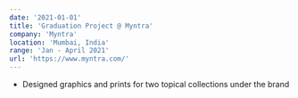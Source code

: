 ```yaml
---
date: '2021-01-01'
title: 'Graduation Project @ Myntra'
company: 'Myntra'
location: 'Mumbai, India'
range: 'Jan - April 2021'
url: 'https://www.myntra.com/'
---
```


- Designed graphics and prints for two topical collections under the brand
